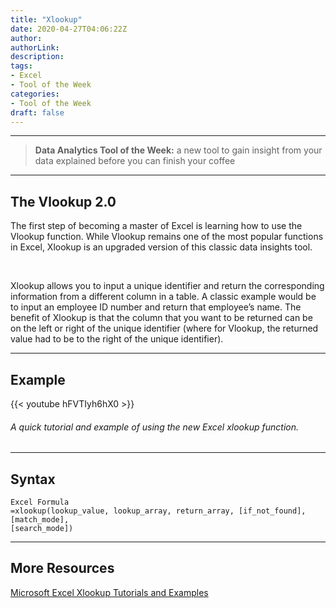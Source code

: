 ```yaml
---
title: "Xlookup"
date: 2020-04-27T04:06:22Z
author:
authorLink:
description:
tags:
- Excel
- Tool of the Week
categories:
- Tool of the Week
draft: false
---
```


***
> **Data Analytics Tool of the Week:** a new tool to gain insight from your data explained before you can finish your coffee

***
## The Vlookup 2.0

The first step of becoming a master of Excel is learning how to use the Vlookup function.
While Vlookup remains one of the most popular functions in Excel, Xlookup is an upgraded version of this classic data insights tool.

&nbsp;

Xlookup allows you to input a unique identifier and return the corresponding information from a different column in a table.
A classic example would be to input an employee ID number and return that employee’s name.
The benefit of Xlookup is that the column that you want to be returned can be on the left or right of the unique identifier (where for Vlookup, the returned value had to be to the right of the unique identifier).

***
## Example

{{< youtube hFVTIyh6hX0 >}}

###### A quick tutorial and example of using the new Excel xlookup function.

***
## Syntax

    Excel Formula
    =xlookup(lookup_value, lookup_array, return_array, [if_not_found], [match_mode],
    [search_mode])

***
## More Resources

[Microsoft Excel Xlookup Tutorials and Examples](https://support.office.com/en-us/article/xlookup-function-b7fd680e-6d10-43e6-84f9-88eae8bf5929)


